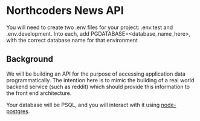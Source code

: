 # Northcoders News API

You will need to create two .env files for your project: .env.test and .env.development. 
Into each, add PGDATABASE=<database_name_here>, with the correct database name for that environment 


## Background

We will be building an API for the purpose of accessing application data programmatically. The intention here is to mimic the building of a real world backend service (such as reddit) which should provide this information to the front end architecture.

Your database will be PSQL, and you will interact with it using [node-postgres](https://node-postgres.com/).


